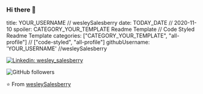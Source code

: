 ### Hi there 👋


title: YOUR_USERNAME // wesleySalesberry
date: TODAY_DATE // 2020-11-10
spoiler: CATEGORY_YOUR_TEMPLATE Readme Template // Code Styled Readme Template
categories: ["CATEGORY_YOUR_TEMPLATE", "all-profile"] // ["code-styled", "all-profile"]
githubUsername: 'YOUR_USERNAME' //wesleySalesberry

[![Linkedin: wesley_salesberry](https://img.shields.io/badge/-anmol-blue?style=flat-square&logo=Linkedin&logoColor=white&link=https://www.linkedin.com/in/wessalesberry/)](https://www.linkedin.com/in/wessalesberry/)

![GitHub followers](https://img.shields.io/github/followers/weleySalesberry?label=Follow&style=social)

 ⭐️ From [wesleySalesberry](https://github.com/wesleySalesberry)

<!--
**WesleySalesberry/wesleySalesberry** is a ✨ _special_ ✨ repository because its `README.md` (this file) appears on your GitHub profile.

Here are some ideas to get you started:

- 🔭 I’m currently working on ...
- 🌱 I’m currently learning ...
- 👯 I’m looking to collaborate on ...
- 🤔 I’m looking for help with ...
- 💬 Ask me about ...
- 📫 How to reach me: ...
- 😄 Pronouns: ...
- ⚡ Fun fact: ...
-->
